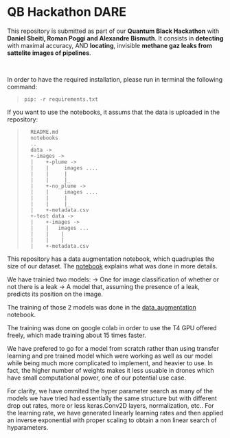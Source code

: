 # QB Hackathon DARE

This repository is submitted as part of our **Quantum Black Hackathon** with **Daniel Sbeiti, Roman Poggi and Alexandre Bismuth**.
It consists in **detecting** with maximal accuracy, AND **locating**, invisible **methane gaz leaks from sattelite images of pipelines**. 

<br>

In order to have the required installation, please run in terminal the following command:

> ```pip: -r requirements.txt```

If you want to use the notebooks, it assums that the data is uploaded in the repository:

>       README.md
>       notebooks
>       ..
>       data ->
>       +-images ->
>       |    +-plume ->
>       |    |     images ....
>       |    |     |
>       |    |     |_
>       |    +-no_plume ->
>       |    |     images ....
>       |    |     |
>       |    |     |_
>       |    +-metadata.csv
>       +-test data ->
>       |    +-images ->
>       |    |   images ...
>       |    |    |
>       |    |    |
>       |    +-metadata.csv

This repository has a data augmentation notebook, which quadruples the size of our dataset. The [notebook](data_augmentation.ipynb) explains what was done in more details.

We have trainied two models:
-> One for image classification of whether or not there is a leak
-> A model that, assuming the presence of a leak, predicts its position on the image.

The training of those 2 models was done in the [data_augmentation](model_training.ipynb) notebook.

The training was done on google colab in order to use the T4 GPU offered freely, which made training about 15 times faster.

We have prefered to go for a model from scratch rather than using transfer learning and pre trained model which were working as well as our model while being much more complicated to implement, and heavier to use. In fact, the higher number of weights makes it less usuable in drones which have small computational power, one of our potential use case.

For clarity, we have ommited the hyper parameter search as many of the models we have tried had essentially the same structure but with different drop out rates, more or less keras.Conv2D layers, normalization, etc..
For the learning rate, we have generated linearly learning rates and then applied an inverse exponential with proper scaling to obtain a non linear search of hyparameters.
